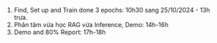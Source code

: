1. Find, Set up and Train done 3 epochs: 10h30 sang 25/10/2024 - 13h trưa. 
2. Phân tâm vừa học RAG vừa Inference, Demo: 14h-16h
3. Demo and 80% Report: 17h-18h
